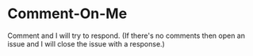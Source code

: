 # Comment-On-Me
Comment and I will try to respond. (If there's no comments then open an issue and I will close the issue with a response.)
